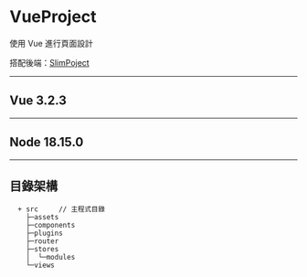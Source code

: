 # VueProject

使用 Vue 進行頁面設計

搭配後端：[SlimPoject](https://github.com/tk50486yui/SlimProject.git)

----
## Vue 3.2.3


----
## Node 18.15.0


----
## 目錄架構
```    
  + src     // 主程式目錄
    ├─assets
    ├─components
    ├─plugins
    ├─router
    ├─stores
    │  └─modules
    └─views
```